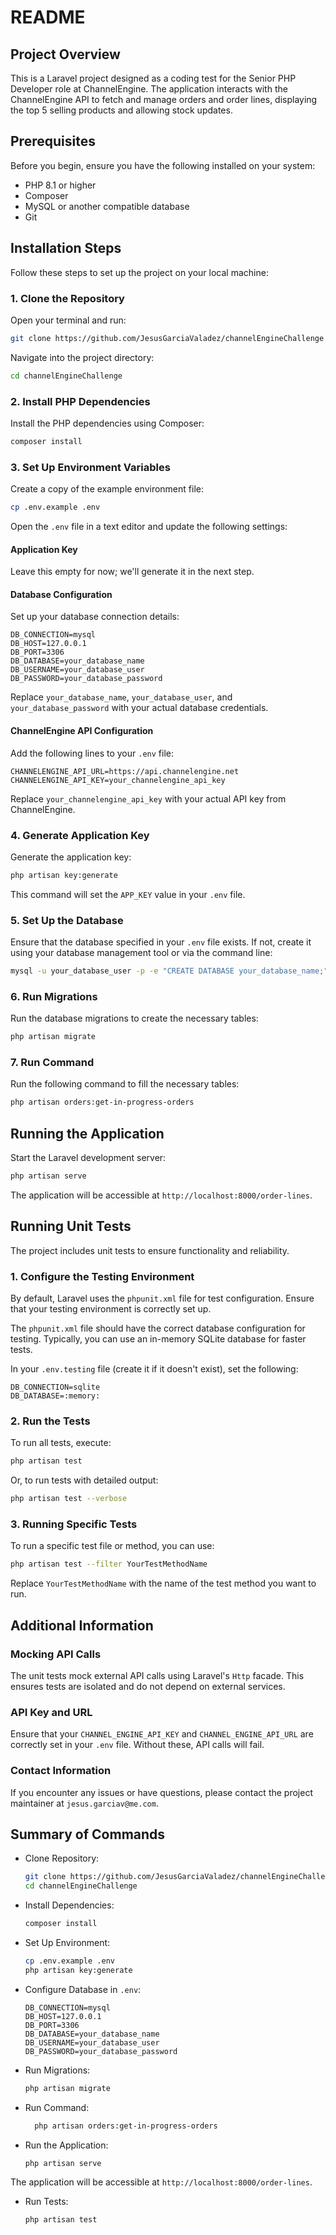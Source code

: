 # README

## Project Overview

This is a Laravel project designed as a coding test for the Senior PHP Developer role at ChannelEngine. The application interacts with the ChannelEngine API to fetch and manage orders and order lines, displaying the top 5 selling products and allowing stock updates.

## Prerequisites

Before you begin, ensure you have the following installed on your system:

- PHP 8.1 or higher
- Composer
- MySQL or another compatible database
- Git

## Installation Steps

Follow these steps to set up the project on your local machine:

### 1. Clone the Repository

Open your terminal and run:

```bash
git clone https://github.com/JesusGarciaValadez/channelEngineChallenge
```

Navigate into the project directory:

```bash
cd channelEngineChallenge
```

### 2. Install PHP Dependencies

Install the PHP dependencies using Composer:

```bash
composer install
```

### 3. Set Up Environment Variables

Create a copy of the example environment file:

```bash
cp .env.example .env
```

Open the `.env` file in a text editor and update the following settings:

#### Application Key

Leave this empty for now; we'll generate it in the next step.

#### Database Configuration

Set up your database connection details:

```env
DB_CONNECTION=mysql
DB_HOST=127.0.0.1
DB_PORT=3306
DB_DATABASE=your_database_name
DB_USERNAME=your_database_user
DB_PASSWORD=your_database_password
```

Replace `your_database_name`, `your_database_user`, and `your_database_password` with your actual database credentials.

#### ChannelEngine API Configuration

Add the following lines to your `.env` file:

```env
CHANNELENGINE_API_URL=https://api.channelengine.net
CHANNELENGINE_API_KEY=your_channelengine_api_key
```

Replace `your_channelengine_api_key` with your actual API key from ChannelEngine.

### 4. Generate Application Key

Generate the application key:

```bash
php artisan key:generate
```

This command will set the `APP_KEY` value in your `.env` file.

### 5. Set Up the Database

Ensure that the database specified in your `.env` file exists. If not, create it using your database management tool or via the command line:

```bash
mysql -u your_database_user -p -e "CREATE DATABASE your_database_name;"
```

### 6. Run Migrations

Run the database migrations to create the necessary tables:

```bash
php artisan migrate
```

### 7. Run Command

Run the following command to fill the necessary tables:

```bash
php artisan orders:get-in-progress-orders
```

## Running the Application

Start the Laravel development server:

```bash
php artisan serve
```

The application will be accessible at `http://localhost:8000/order-lines`.

## Running Unit Tests

The project includes unit tests to ensure functionality and reliability.

### 1. Configure the Testing Environment

By default, Laravel uses the `phpunit.xml` file for test configuration. Ensure that your testing environment is correctly set up.

The `phpunit.xml` file should have the correct database configuration for testing. Typically, you can use an in-memory SQLite database for faster tests.

In your `.env.testing` file (create it if it doesn't exist), set the following:

```env
DB_CONNECTION=sqlite
DB_DATABASE=:memory:
```

### 2. Run the Tests

To run all tests, execute:

```bash
php artisan test
```

Or, to run tests with detailed output:

```bash
php artisan test --verbose
```

### 3. Running Specific Tests

To run a specific test file or method, you can use:

```bash
php artisan test --filter YourTestMethodName
```

Replace `YourTestMethodName` with the name of the test method you want to run.

## Additional Information

### Mocking API Calls

The unit tests mock external API calls using Laravel's `Http` facade. This ensures tests are isolated and do not depend on external services.

### API Key and URL

Ensure that your `CHANNEL_ENGINE_API_KEY` and `CHANNEL_ENGINE_API_URL` are correctly set in your `.env` file. Without these, API calls will fail.

### Contact Information

If you encounter any issues or have questions, please contact the project maintainer at `jesus.garciav@me.com`.

## Summary of Commands

- Clone Repository:

  ```bash
  git clone https://github.com/JesusGarciaValadez/channelEngineChallenge
  cd channelEngineChallenge
  ```

- Install Dependencies:

  ```bash
  composer install
  ```

- Set Up Environment:

  ```bash
  cp .env.example .env
  php artisan key:generate
  ```

- Configure Database in `.env`:

  ```env
  DB_CONNECTION=mysql
  DB_HOST=127.0.0.1
  DB_PORT=3306
  DB_DATABASE=your_database_name
  DB_USERNAME=your_database_user
  DB_PASSWORD=your_database_password
  ```

- Run Migrations:

  ```bash
  php artisan migrate
  ```
  
- Run Command:

  ```bash
    php artisan orders:get-in-progress-orders
  ```

- Run the Application:

  ```bash
  php artisan serve
  ```
  
The application will be accessible at `http://localhost:8000/order-lines`.

- Run Tests:

  ```bash
  php artisan test
  ```
